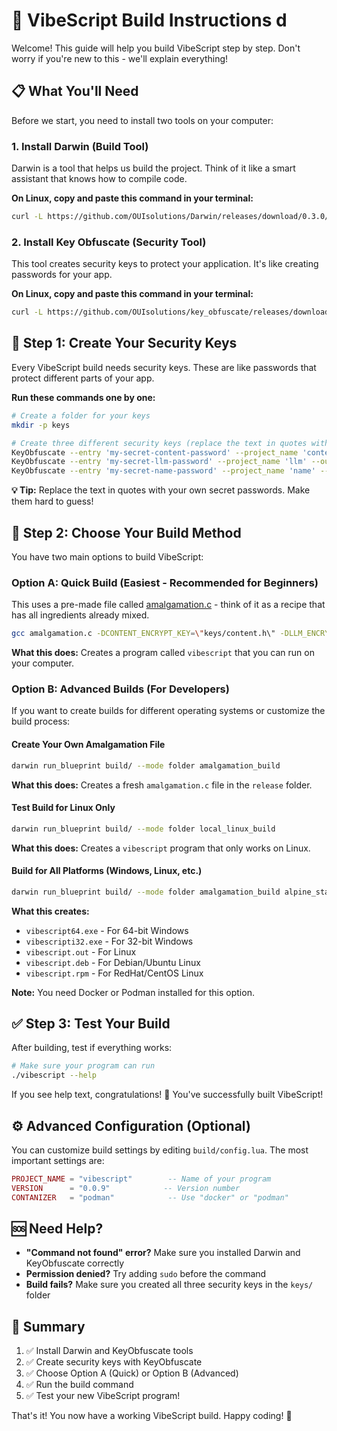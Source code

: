 # 🚀 VibeScript Build Instructions d

Welcome! This guide will help you build VibeScript step by step. Don't worry if you're new to this - we'll explain everything!

## 📋 What You'll Need

Before we start, you need to install two tools on your computer:

### 1. Install Darwin (Build Tool)
Darwin is a tool that helps us build the project. Think of it like a smart assistant that knows how to compile code.

**On Linux, copy and paste this command in your terminal:**
```bash
curl -L https://github.com/OUIsolutions/Darwin/releases/download/0.3.0/darwin.out -o darwin.out && sudo chmod +x darwin.out && sudo mv darwin.out /usr/bin/darwin
```

### 2. Install Key Obfuscate (Security Tool)
This tool creates security keys to protect your application. It's like creating passwords for your app.

**On Linux, copy and paste this command in your terminal:**
```bash
curl -L https://github.com/OUIsolutions/key_obfuscate/releases/download/0.0.1/KeyObfuscate.out -o KeyObfuscate && sudo chmod +x KeyObfuscate && sudo mv KeyObfuscate /bin/KeyObfuscate
```

## 🔐 Step 1: Create Your Security Keys

Every VibeScript build needs security keys. These are like passwords that protect different parts of your app.

**Run these commands one by one:**

```bash
# Create a folder for your keys
mkdir -p keys

# Create three different security keys (replace the text in quotes with your own passwords)
KeyObfuscate --entry 'my-secret-content-password' --project_name 'content' --output 'keys/content.h'
KeyObfuscate --entry 'my-secret-llm-password' --project_name 'llm' --output 'keys/llm.h'  
KeyObfuscate --entry 'my-secret-name-password' --project_name 'name' --output 'keys/name.h'
```

**💡 Tip:** Replace the text in quotes with your own secret passwords. Make them hard to guess!

## 🎯 Step 2: Choose Your Build Method

You have two main options to build VibeScript:

### Option A: Quick Build (Easiest - Recommended for Beginners)

This uses a pre-made file called [amalgamation.c](https://github.com/OUIsolutions/VibeScript/releases/download/0.9.0/amalgamation.c) - think of it as a recipe that has all ingredients already mixed.

```bash
gcc amalgamation.c -DCONTENT_ENCRYPT_KEY=\"keys/content.h\" -DLLM_ENCRYPT_KEY=\"keys/llm.h\" -DNAME_ENCRYPT_KEY=\"keys/name.h\" -o vibescript
```

**What this does:** Creates a program called `vibescript` that you can run on your computer.

### Option B: Advanced Builds (For Developers)

If you want to create builds for different operating systems or customize the build process:

#### Create Your Own Amalgamation File
```bash
darwin run_blueprint build/ --mode folder amalgamation_build
```
**What this does:** Creates a fresh `amalgamation.c` file in the `release` folder.

#### Test Build for Linux Only
```bash
darwin run_blueprint build/ --mode folder local_linux_build
```
**What this does:** Creates a `vibescript` program that only works on Linux.

#### Build for All Platforms (Windows, Linux, etc.)
```bash
darwin run_blueprint build/ --mode folder amalgamation_build alpine_static_build windowsi32_build windows64_build rpm_static_build debian_static_build --contanizer podman
```

**What this creates:**
- `vibescript64.exe` - For 64-bit Windows
- `vibescripti32.exe` - For 32-bit Windows  
- `vibescript.out` - For Linux
- `vibescript.deb` - For Debian/Ubuntu Linux
- `vibescript.rpm` - For RedHat/CentOS Linux

**Note:** You need Docker or Podman installed for this option.

## ✅ Step 3: Test Your Build

After building, test if everything works:

```bash
# Make sure your program can run
./vibescript --help
```

If you see help text, congratulations! 🎉 You've successfully built VibeScript!

## ⚙️ Advanced Configuration (Optional)

You can customize build settings by editing `build/config.lua`. The most important settings are:

```lua
PROJECT_NAME = "vibescript"        -- Name of your program
VERSION      = "0.0.9"            -- Version number
CONTANIZER   = "podman"            -- Use "docker" or "podman"
```

## 🆘 Need Help?

- **"Command not found" error?** Make sure you installed Darwin and KeyObfuscate correctly
- **Permission denied?** Try adding `sudo` before the command
- **Build fails?** Make sure you created all three security keys in the `keys/` folder

## 📝 Summary

1. ✅ Install Darwin and KeyObfuscate tools
2. ✅ Create security keys with KeyObfuscate  
3. ✅ Choose Option A (Quick) or Option B (Advanced)
4. ✅ Run the build command
5. ✅ Test your new VibeScript program!

That's it! You now have a working VibeScript build. Happy coding! 🚀


